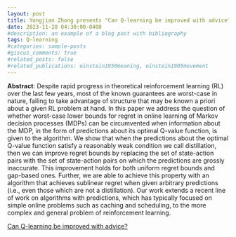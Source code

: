 ```yaml
---
layout: post
title: Yongjian Zhong presents "Can Q-learning be improved with advice?"
date: 2023-11-28 04:30:00-0400
#description: an example of a blog post with bibliography
tags: Q-learning
#categories: sample-posts
#giscus_comments: true
#related_posts: false
#related_publications: einstein1950meaning, einstein1905movement
---
```


**Abstract**: Despite rapid progress in theoretical reinforcement learning (RL) over the last few years, most of the known guarantees are worst-case in nature, failing to take advantage of structure that may be known a priori about a given RL problem at hand. In this paper we address the question of whether worst-case lower bounds for regret in online learning of Markov decision processes (MDPs) can be circumvented when information about the MDP, in the form of predictions about its optimal Q-value function, is given to the algorithm. We show that when the predictions about the optimal Q-value function satisfy a reasonably weak condition we call distillation, then we can improve regret bounds by replacing the set of state-action pairs with the set of state-action pairs on which the predictions are grossly inaccurate. This improvement holds for both uniform regret bounds and gap-based ones. Further, we are able to achieve this property with an algorithm that achieves sublinear regret when given arbitrary predictions (i.e., even those which are not a distillation). Our work extends a recent line of work on algorithms with predictions, which has typically focused on simple online problems such as caching and scheduling, to the more complex and general problem of reinforcement learning.

[Can Q-learning be improved with advice?](https://arxiv.org/pdf/2110.13052.pdf)



